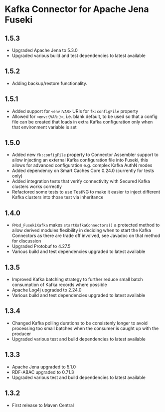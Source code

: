 # Kafka Connector for Apache Jena Fuseki

## 1.5.3

- Upgraded Apache Jena to 5.3.0
- Upgraded various build and test dependencies to latest available

## 1.5.2

- Adding backup/restore functionality.

## 1.5.1

- Added support for `<env:VAR>` URIs for `fk:configFile` property
- Allowed for `<env:{VAR:}>`, i.e. blank default, to be used so that a config file can be created that loads in extra
  Kafka configuration only when that environment variable is set

## 1.5.0

- Added new `fk:configFile` property to Connector Assembler support to allow injecting an external Kafka configuration 
  file into Fuseki, this allows for advanced configuration e.g. complex Kafka AuthN modes
- Added dependency on Smart Caches Core 0.24.0 (currently for tests only)
- Added integration tests that verify connectivity with Secured Kafka clusters works correctly
- Refactored some tests to use TestNG to make it easier to inject different Kafka clusters into those test via 
  inheritance

## 1.4.0

- `FMod_FusekiKafka` makes `startKafkaConnectors()` a protected method to allow derived modules flexibility in deciding
  when to start the Kafka Connectors as there are trade off involved, see Javadoc on that method for discussion
- Upgraded Protobuf to 4.27.5
- Various build and test dependencies upgraded to latest available

## 1.3.5

- Improved Kafka batching strategy to further reduce small batch consumption of Kafka records where possible
- Apache Log4j upgraded to 2.24.0
- Various build and test dependencies upgraded to latest available

## 1.3.4

- Changed Kafka polling durations to be consistenly longer to avoid processing too small batches when the consumer is
  caught up with the producer
- Upgraded various test and build dependencies to latest available

## 1.3.3

- Apache Jena upgraded to 5.1.0
- RDF-ABAC upgraded to 0.71.3
- Upgraded various test and build dependencies to latest available

## 1.3.2

- First release to Maven Central
